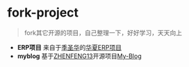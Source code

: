 # fork-project
> fork其它开源的项目，自己整理一下，好好学习，天天向上

* **ERP项目**    来自于[季圣华](https://gitee.com/jishenghua)的[华夏ERP项目](https://gitee.com/jishenghua/JSH_ERP) 
* **myblog**    基于[ZHENFENG13](https://github.com/ZHENFENG13)开源项目[My-Blog](https://github.com/ZHENFENG13/My-Blog)
